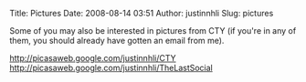 Title: Pictures
Date: 2008-08-14 03:51
Author: justinnhli
Slug: pictures

Some of you may also be interested in pictures from CTY (if you're in
any of them, you should already have gotten an email from me).

<http://picasaweb.google.com/justinnhli/CTY>  
<http://picasaweb.google.com/justinnhli/TheLastSocial>

